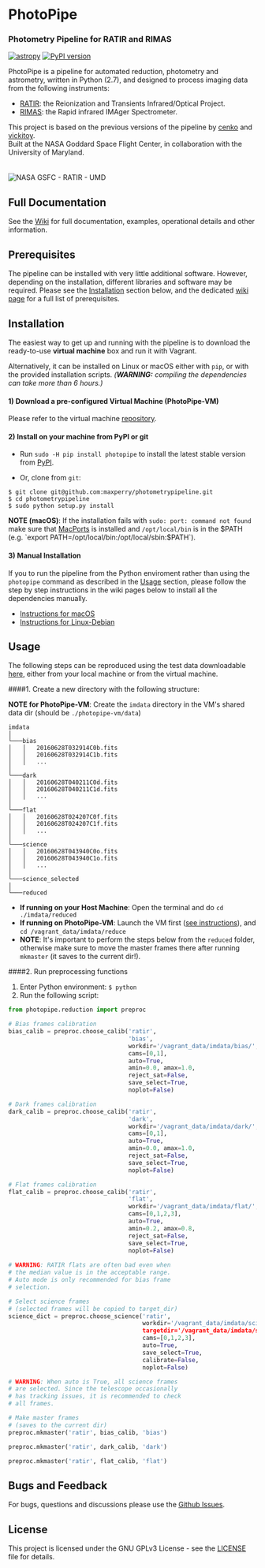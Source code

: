 
# PhotoPipe

### Photometry Pipeline for RATIR and RIMAS

[![astropy](http://img.shields.io/badge/powered%20by-AstroPy-orange.svg?style=flat)](http://www.astropy.org/)
[![PyPI version](https://badge.fury.io/py/photopipe.svg)](https://badge.fury.io/py/photopipe)

PhotoPipe is a pipeline for automated reduction, photometry and astrometry, written in Python (2.7), and designed to process imaging data from the following instruments:

* [RATIR](http://butler.lab.asu.edu/RATIR/): the Reionization and Transients Infrared/Optical Project.
* [RIMAS](https://lowell.edu/research/research-facilities/4-3-meter-dct/rimas/): the Rapid infrared IMAger Spectrometer.

This project is based on the previous versions of the pipeline by [cenko](https://github.com/cenko/RATIR-GSFC) and [vickitoy](https://github.com/vickitoy/photometry_pipeline).  
Built at the NASA Goddard Space Flight Center, in collaboration with the University of Maryland.
<br><br><br>
![NASA GSFC - RATIR - UMD](https://github.com/maxperry/photometrypipeline/raw/master/docs/readme-logos.jpg)


## Full Documentation

See the [Wiki](https://github.com/maxperry/photometrypipeline/wiki) for full documentation, examples, operational details and other information.


## Prerequisites

The pipeline can be installed with very little additional software. However, depending on the installation, different libraries and software may be required. Please see the [Installation](#installation) section below, and the dedicated [wiki page](https://github.com/maxperry/photometrypipeline/wiki/Prerequisites) for a full list of prerequisites.


## Installation

The easiest way to get up and running with the pipeline is to download the ready-to-use **virtual machine** box and run it with Vagrant.

Alternatively, it can be installed on Linux or macOS either with `pip`, or with the provided installation scripts.
_(**WARNING:** compiling the dependencies can take more than 6 hours.)_

#### 1) Download a pre-configured Virtual Machine (PhotoPipe-VM)

Please refer to the virtual machine [repository](https://github.com/maxperry/photometrypipeline-vm).

#### 2) Install on your machine from PyPI or git

* Run `sudo -H pip install photopipe` to install the latest stable version from [PyPI](https://pypi.python.org/pypi/photopipe). 

* Or, clone from `git`:

 ```
 $ git clone git@github.com:maxperry/photometrypipeline.git
 $ cd photometrypipeline
 $ sudo python setup.py install
 ```
 
**NOTE (macOS)**: If the installation fails with `sudo: port: command not found` make sure that [MacPorts](https://guide.macports.org/#installing) is installed and `/opt/local/bin` is in the $PATH (e.g. `export PATH=/opt/local/bin:/opt/local/sbin:$PATH`).

#### 3) Manual Installation
If you to run the pipeline from the Python enviroment rather than using the `photopipe` command as described in the [Usage](#usage) section, please follow the step by step instructions in the wiki pages below to install all the dependencies manually.

* [Instructions for macOS](https://github.com/maxperry/photometrypipeline/wiki/Manual-Installation-(macOS))
* [Instructions for Linux-Debian](https://github.com/maxperry/photometrypipeline/wiki/Manual-Installation-(Linux-Debian))


## Usage

The following steps can be reproduced using the test data downloadable [here](https://drive.google.com/file/d/0BzMOBEOpFL9LaHpkWnFXc0IzRmM/view?usp=sharing), either from your local machine or from the virtual machine.

####1. Create a new directory with the following structure:
 
 **NOTE for PhotoPipe-VM**: Create the `imdata` directory in the VM's shared data dir (should be `./photopipe-vm/data`) 
 
 ```
imdata  
│
└───bias
│   │   20160628T032914C0b.fits
│   │   20160628T032914C1b.fits
│   │   ...
│   
└───dark
│   │   20160628T040211C0d.fits
│   │   20160628T040211C1d.fits
│   │   ...   
│
└───flat
│   │   20160628T024207C0f.fits
│   │   20160628T024207C1f.fits
│   │   ...    
│
└───science
│   │   20160628T043940C0o.fits
│   │   20160628T043940C1o.fits
│   │   ...    
│
└───science_selected
│
└───reduced
```
 - **If running on your Host Machine**: Open the terminal and do `cd ./imdata/reduced`
 - **If running on PhotoPipe-VM**: Launch the VM first ([see instructions](https://github.com/maxperry/photometrypipeline-vm#usage)), and `cd /vagrant_data/imdata/reduce`
 - **NOTE**: It's important to perform the steps below from the `reduced` folder, otherwise make sure to move the master frames there after running `mkmaster` (it saves to the current dir!). 

####2. Run preprocessing functions
 1. Enter Python environment: `$ python`
 2. Run the following script:
  ```python
  from photopipe.reduction import preproc
  
  # Bias frames calibration 
  bias_calib = preproc.choose_calib('ratir', 
                                    'bias', 
                                    workdir='/vagrant_data/imdata/bias/', 
                                    cams=[0,1], 
                                    auto=True, 
                                    amin=0.0, amax=1.0, 
                                    reject_sat=False, 
                                    save_select=True, 
                                    noplot=False)
 
  # Dark frames calibration
  dark_calib = preproc.choose_calib('ratir', 
                                    'dark', 
                                    workdir='/vagrant_data/imdata/dark/', 
                                    cams=[0,1], 
                                    auto=True, 
                                    amin=0.0, amax=1.0, 
                                    reject_sat=False, 
                                    save_select=True, 
                                    noplot=False)

  # Flat frames calibration 
  flat_calib = preproc.choose_calib('ratir', 
                                    'flat', 
                                    workdir='/vagrant_data/imdata/flat/', 
                                    cams=[0,1,2,3], 
                                    auto=True, 
                                    amin=0.2, amax=0.8, 
                                    reject_sat=False, 
                                    save_select=True, 
                                    noplot=False)
                                    
  # WARNING: RATIR flats are often bad even when 
  # the median value is in the acceptable range. 
  # Auto mode is only recommended for bias frame 
  # selection.     
  
  # Select science frames
  # (selected frames will be copied to target_dir)
  science_dict = preproc.choose_science('ratir', 
                                        workdir='/vagrant_data/imdata/science, 
                                        targetdir='/vagrant_data/imdata/science-selected', 
                                        cams=[0,1,2,3], 
                                        auto=True, 
                                        save_select=True, 
                                        calibrate=False, 
                                        noplot=False) 

  # WARNING: When auto is True, all science frames
  # are selected. Since the telescope occasionally
  # has tracking issues, it is recommended to check
  # all frames.  
  
  # Make master frames
  # (saves to the current dir)
  preproc.mkmaster('ratir', bias_calib, 'bias')

  preproc.mkmaster('ratir', dark_calib, 'dark')
 
  preproc.mkmaster('ratir', flat_calib, 'flat')  
 ```

## Bugs and Feedback

For bugs, questions and discussions please use the [Github Issues](https://github.com/maxperry/photometrypipeline/issues).


## License
This project is licensed under the GNU GPLv3 License - see the [LICENSE](https://github.com/scrapy/scrapy/blob/master/LICENSE) file for details.
